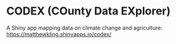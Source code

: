 # CODEX (COunty Data EXplorer)

A Shiny app mapping data on climate change and agriculture: https://matthewkling.shinyapps.io/codex/
